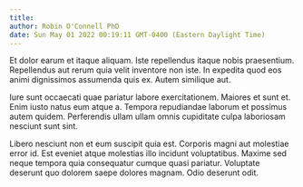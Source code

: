 ```yaml
---
title: 
author: Robin O'Connell PhD
date: Sun May 01 2022 00:19:11 GMT-0400 (Eastern Daylight Time)
---
```

Et dolor earum et itaque aliquam. Iste repellendus itaque nobis praesentium. Repellendus aut rerum quia velit inventore non iste. In expedita quod eos animi dignissimos assumenda quis ex. Autem similique aut.

 Iure sunt occaecati quae pariatur labore exercitationem. Maiores et sunt et. Enim iusto natus eum atque a. Tempora repudiandae laborum et possimus autem quidem. Perferendis ullam ullam omnis cupiditate culpa laboriosam nesciunt sunt sint.

 Libero nesciunt non et eum suscipit quia est. Corporis magni aut molestiae error id. Est eveniet atque molestias illo incidunt voluptatibus. Maxime sed neque tempora quia consequatur cumque quasi pariatur. Voluptate deserunt quo dolorem saepe dolores magnam. Odio deserunt odit.